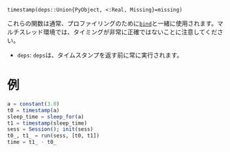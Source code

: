 ```
timestamp(deps::Union{PyObject, <:Real, Missing}=missing)
```

これらの関数は通常、プロファイリングのために[`bind`](@ref)と一緒に使用されます。マルチスレッド環境では、タイミングが非常に正確ではないことに注意してください。

  * `deps`: `deps`は、タイムスタンプを返す前に常に実行されます。

# 例

```julia
a = constant(3.0)
t0 = timestamp(a)
sleep_time = sleep_for(a)
t1 = timestamp(sleep_time)
sess = Session(); init(sess)
t0_, t1_ = run(sess, [t0, t1])
time = t1_ - t0_
```
